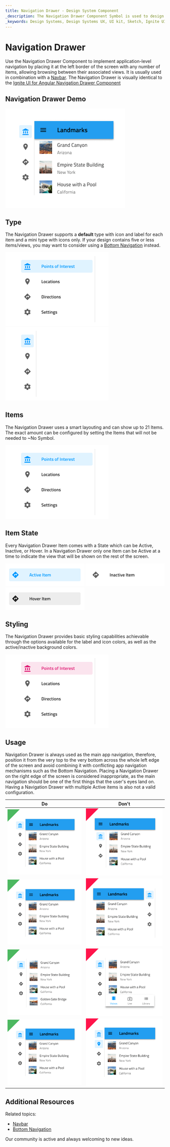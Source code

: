 ```yaml
---
title: Navigation Drawer - Design System Component
_description: The Navigation Drawer Component Symbol is used to design both simple and complex application-level navigations. 
_keywords: Design Systems, Design Systems UX, UI kit, Sketch, Ignite UI for Angular, Sketch to Angular, Sketch to Angular, Angular, Angular Design System, Export code from Sketch, Design Kits for Angular, Sketch HTML, Sketch to HTML, Sketch UI kits
---
```


# Navigation Drawer

Use the Navigation Drawer Component to implement application-level navigation by placing it at the left border of the screen with any number of items, allowing browsing between their associated views. It is usually used in combination with a [Navbar](navbar.md). The Navigation Drawer is visually identical to the [Ignite UI for Angular Navigation Drawer Component](https://www.infragistics.com/products/ignite-ui-angular/angular/components/navdrawer.html)

## Navigation Drawer Demo

<img class="responsive-img" src="../images/nav-drawer_demo.png" srcset="../images/nav-drawer_demo@2x.png 2x" />

## Type

The Navigation Drawer supports a **default** type with icon and label for each item and a mini type with icons only. If your design contains five or less items/views, you may want to consider using a [Bottom Navigation](bottom-nav.md) instead.

<img class="responsive-img" src="../images/nav-drawer_default.png" srcset="../images/nav-drawer_default@2x.png 2x" />
<img class="responsive-img" src="../images/nav-drawer_mini.png" srcset="../images/nav-drawer_mini@2x.png 2x" />

## Items

The Navigation Drawer uses a smart layouting and can show up to 21 Items. The exact amount can be configured by setting the Items that will not be needed to ~No Symbol.

<img class="responsive-img" src="../images/nav-drawer_default.png" srcset="../images/nav-drawer_default@2x.png 2x" />

## Item State

Every Navigation Drawer Item comes with a State which can be Active, Inactive, or Hover. In a Navigation Drawer only one Item can be Active at a time to indicate the view that will be shown on the rest of the screen.

<img class="responsive-img" src="../images/nav-drawer_active.png" srcset="../images/nav-drawer_active@2x.png 2x" />
<img class="responsive-img" src="../images/nav-drawer_inactive.png" srcset="../images/nav-drawer_inactive@2x.png 2x" />
<img class="responsive-img" src="../images/nav-drawer_hover.png" srcset="../images/nav-drawer_hover@2x.png 2x" />

## Styling

The Navigation Drawer provides basic styling capabilities achievable through the options available for the label and icon colors, as well as the active/inactive background colors.

<img class="responsive-img" src="../images/nav-drawer_styling.png" srcset="../images/nav-drawer_styling@2x.png 2x" />

## Usage

Navigation Drawer is always used as the main app navigation, therefore, position it from the very top to the very bottom across the whole left edge of the screen and avoid combining it with conflicting app navigation mechanisms such as the Bottom Navigation. Placing a Navigation Drawer on the right edge of the screen is considered inappropriate, as the main navigation should be one of the first things that the user's eyes land on. Having a Navigation Drawer with multiple Active items is also not a valid configuration.

| Do                                | Don't                               |
| --------------------------------- | ----------------------------------- |
| <img class="responsive-img" src="../images/nav-drawer_do1.png" srcset="../images/nav-drawer_do1@2x.png 2x" /> | <img class="responsive-img" src="../images/nav-drawer_dont1.png" srcset="../images/nav-drawer_dont1@2x.png 2x" /> |
| <img class="responsive-img" src="../images/nav-drawer_do2.png" srcset="../images/nav-drawer_do2@2x.png 2x" /> | <img class="responsive-img" src="../images/nav-drawer_dont2.png" srcset="../images/nav-drawer_dont2@2x.png 2x" /> |
| <img class="responsive-img" src="../images/nav-drawer_do3.png" srcset="../images/nav-drawer_do3@2x.png 2x" /> | <img class="responsive-img" src="../images/nav-drawer_dont3.png" srcset="../images/nav-drawer_dont3@2x.png 2x" /> |
| <img class="responsive-img" src="../images/nav-drawer_do4.png" srcset="../images/nav-drawer_do4@2x.png 2x" /> | <img class="responsive-img" src="../images/nav-drawer_dont4.png" srcset="../images/nav-drawer_dont4@2x.png 2x" /> |

## Additional Resources

Related topics:

- [Navbar](navbar.md)
- [Bottom Navigation](bottom-nav.md)
  <div class="divider--half"></div>

Our community is active and always welcoming to new ideas.

